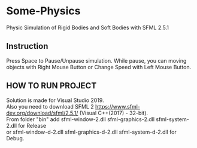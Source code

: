 # Some-Physics

Physic Simulation of Rigid Bodies and Soft Bodies with SFML 2.5.1

Instruction
-----------------------

Press Space to Pause/Unpause simulation.
While pause, you can moving objects with Right Mouse Button or
Change Speed with Left Mouse Button.


HOW TO RUN PROJECT
-----------------------

Solution is made for Visual Studio 2019.  
Also you need to download SFML 2 https://www.sfml-dev.org/download/sfml/2.5.1/ (Visual C++(2017) - 32-bit).  
From folder "bin" add sfml-window-2.dll sfml-graphics-2.dll sfml-system-2.dll for Release  
or sfml-window-d-2.dll sfml-graphics-d-2.dll sfml-system-d-2.dll for Debug.
